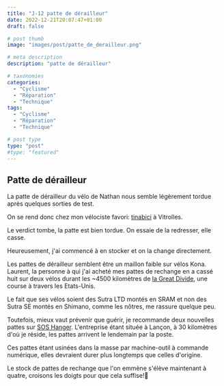 ```yaml
---
title: "J-12 patte de dérailleur"
date: 2022-12-21T20:07:47+01:00
draft: false

# post thumb
image: "images/post/patte_de_derailleur.png"

# meta description
description: "patte de dérailleur"

# taxonomies
categories: 
  - "Cyclisme"
  - "Réparation"
  - "Technique"
tags:
  - "Cyclisme"
  - "Réparation"
  - "Technique"

# post type
type: "post"
#type: "featured"
---
```


## Patte de dérailleur

La patte de dérailleur du vélo de Nathan nous semble légèrement tordue après quelques sorties de
test.

On se rend donc chez mon vélociste favori: [tinabici](https://tinabici.com/) à Vitrolles.

Le verdict tombe, la patte est bien tordue. On essaie de la redresser, elle casse.

Heureusement, j'ai commencé à en stocker et on la change directement.

Les pattes de dérailleur semblent être un maillon faible sur vélos Kona. Laurent, la personne à qui
j'ai acheté mes pattes de rechange en a cassé huit sur deux vélos durant les ~4500 kilomètres de
[la Great Divide](http://greatdivideroute.com/), une course à travers les Etats-Unis.

Le fait que ses vélos soient des Sutra LTD montés en SRAM et non des Sutra SE montés en Shimano,
comme les nôtres, me rassure quelque peu.

Toutefois, mieux vaut prévenir que guérir, je recommande deux nouvelles pattes sur
[SOS Hanger](https://soshanger.com/). L'entreprise étant située à Lançon, à 30 kilomètres d'où je
réside, les pattes arrivent le lendemain par la poste.

Ces pattes étant usinées dans la masse par machine-outil à commande numérique, elles devraient durer
plus longtemps que celles d'origine.

Le stock de pattes de rechange que l'on emmène s'élève maintenant à quatre, croisons les doigts
pour que cela suffise!🤞
